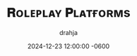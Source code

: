 ---
title: 𝐑ᴏʟᴇᴘʟᴀʏ 𝐏ʟᴀᴛғᴏʀᴍs
description: Where does one participate in [**Text-Based Adult Oriented Roleplay**](/posts/adult_roleplay)? Are their Rules? Is there an official etiquette?
author: drahja
date: 2024-12-23 12:00:00 -0600
categories: [Repository Information, Front Page]
tags: [adults-only, cybersex, discord, domain, dungeon, educational, erp, f-list.net, guides, historical preservation, information, irc, mmorpg, mu, multi-user, mud, muck, mush, platform, platforms, repository, roleplay, roleplaying, rp, shared hallucination, space, spaces]
pin: yes
media_subpath: '/posts/platforms'
---